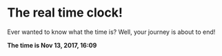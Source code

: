 # The real time clock!

Ever wanted to know what the time is? Well, your journey is about to end!

**The time is Nov 13, 2017, 16:09**